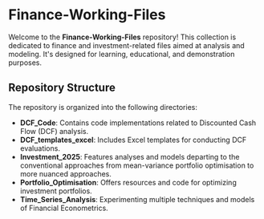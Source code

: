 # Finance-Working-Files

Welcome to the **Finance-Working-Files** repository! This collection is dedicated to finance and investment-related files aimed at analysis and modeling. It's designed for learning, educational, and demonstration purposes.

## Repository Structure

The repository is organized into the following directories:

- **DCF_Code**: Contains code implementations related to Discounted Cash Flow (DCF) analysis.
- **DCF_templates_excel**: Includes Excel templates for conducting DCF evaluations.
- **Investment_2025**: Features analyses and models departing to the conventional approaches from mean-variance portfolio optimisation to more nuanced approaches.
- **Portfolio_Optimisation**: Offers resources and code for optimizing investment portfolios.
- **Time_Series_Analysis**: Experimenting multiple techniques and models of Financial Econometrics.
